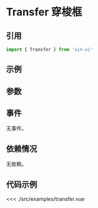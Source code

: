 # Transfer 穿梭框

## 引用
```js
import { Transfer } from 'xin-ui'
```

## 示例
<example-transfer/>

## 参数

## 事件

无事件。

## 依赖情况

无依赖。

## 代码示例
<<< ./src/examples/transfer.vue






